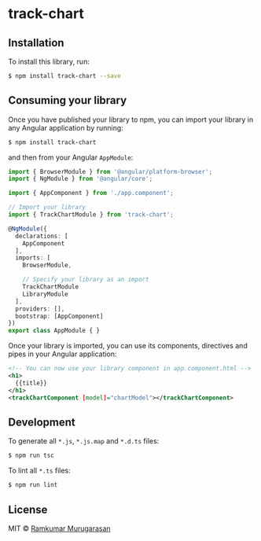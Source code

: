 # track-chart

## Installation

To install this library, run:

```bash
$ npm install track-chart --save
```

## Consuming your library

Once you have published your library to npm, you can import your library in any Angular application by running:

```bash
$ npm install track-chart
```

and then from your Angular `AppModule`:

```typescript
import { BrowserModule } from '@angular/platform-browser';
import { NgModule } from '@angular/core';

import { AppComponent } from './app.component';

// Import your library
import { TrackChartModule } from 'track-chart';

@NgModule({
  declarations: [
    AppComponent
  ],
  imports: [
    BrowserModule,

    // Specify your library as an import
    TrackChartModule
    LibraryModule
  ],
  providers: [],
  bootstrap: [AppComponent]
})
export class AppModule { }
```

Once your library is imported, you can use its components, directives and pipes in your Angular application:

```xml
<!-- You can now use your library component in app.component.html -->
<h1>
  {{title}}
</h1>
<trackChartComponent [model]="chartModel"></trackChartComponent>
```

## Development

To generate all `*.js`, `*.js.map` and `*.d.ts` files:

```bash
$ npm run tsc
```

To lint all `*.ts` files:

```bash
$ npm run lint
```

## License

MIT © [Ramkumar Murugarasan](mailto:ramkumar.murugarasan@hotmail.com)
